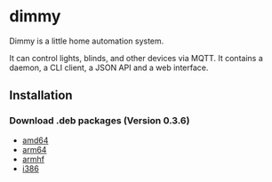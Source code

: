 # dimmy
Dimmy is a little home automation system.

It can control lights, blinds, and other devices via MQTT.
It contains a daemon, a CLI client, a JSON API and a web interface.


## Installation
### Download .deb packages (Version 0.3.6)

* [amd64](http://deb.flupps.net/pool/main/d/dimmy/dimmy_0.3.6_amd64.deb)
* [arm64](http://deb.flupps.net/pool/main/d/dimmy/dimmy_0.3.6_arm64.deb)
* [armhf](http://deb.flupps.net/pool/main/d/dimmy/dimmy_0.3.6_armhf.deb)
* [i386](http://deb.flupps.net/pool/main/d/dimmy/dimmy_0.3.6_i386.deb)

